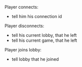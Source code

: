Player connects:
* tell him his connection id

Player disconnects:
* tell his current lobby, that he left
* tell his current game, that he left

Player joins lobby:
* tell lobby that he joined